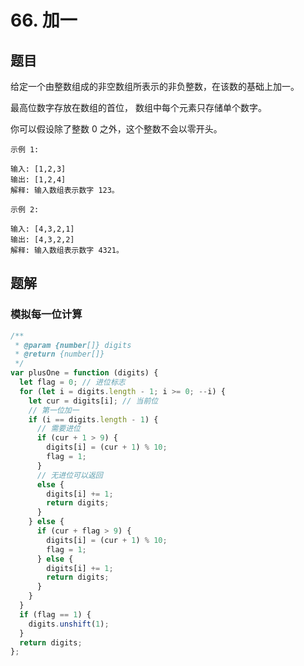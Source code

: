 # 66. 加一

## 题目

给定一个由整数组成的非空数组所表示的非负整数，在该数的基础上加一。

最高位数字存放在数组的首位， 数组中每个元素只存储单个数字。

你可以假设除了整数 0 之外，这个整数不会以零开头。

```
示例 1:

输入: [1,2,3]
输出: [1,2,4]
解释: 输入数组表示数字 123。

示例 2:

输入: [4,3,2,1]
输出: [4,3,2,2]
解释: 输入数组表示数字 4321。
```

## 题解

### 模拟每一位计算

```JavaScript
/**
 * @param {number[]} digits
 * @return {number[]}
 */
var plusOne = function (digits) {
  let flag = 0; // 进位标志
  for (let i = digits.length - 1; i >= 0; --i) {
    let cur = digits[i]; // 当前位
    // 第一位加一
    if (i == digits.length - 1) {
      // 需要进位
      if (cur + 1 > 9) {
        digits[i] = (cur + 1) % 10;
        flag = 1;
      }
      // 无进位可以返回
      else {
        digits[i] += 1;
        return digits;
      }
    } else {
      if (cur + flag > 9) {
        digits[i] = (cur + 1) % 10;
        flag = 1;
      } else {
        digits[i] += 1;
        return digits;
      }
    }
  }
  if (flag == 1) {
    digits.unshift(1);
  }
  return digits;
};

```
